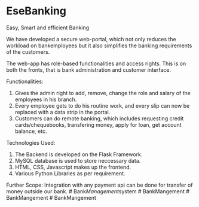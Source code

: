 # EseBanking
Easy, Smart and efficient Banking

We have developed a secure web-portal, which not only reduces the workload on bankemployees but it also simplifies the banking requirements of the customers.

The web-app has role-based functionalities and access rights. This is on both the fronts, that is bank administration and customer interface.

Functionalities:
1. Gives the admin right to add, remove, change the role and salary of the employees in his branch.
2. Every employee gets to do his routine work, and every slip can now be replaced with a data strip in the portal.
3. Customers can do remote banking, which includes requesting credit cards/chequebooks, transfering money, apply for loan, get account balance, etc.

Technologies Used:
1. The Backend is developed on the Flask Framework.
2. MySQL database is used to store neccessary data.
3. HTML, CSS, Javascript makes up the frontend.
4. Various Python Libraries as per requirement.

Further Scope:
Integration with any payment api can be done for transfer of money outside our bank.
#   B a n k _ M a n a g e m e n t _ s y s t e m  
 #   B a n k M a n g e m e n t  
 #   B a n k M a n g e m e n t  
 #   B a n k M a n g e m e n t  
 